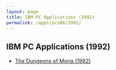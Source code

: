```yaml
---
layout: page
title: IBM PC Applications (1992)
permalink: /apps/pcx86/1992/
---
```


IBM PC Applications (1992)
---

* [The Dungeons of Moria (1992)](moria/)
